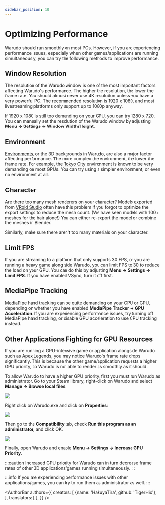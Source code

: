 ```yaml
---
sidebar_position: 10
---
```


# Optimizing Performance

Warudo should run smoothly on most PCs. However, if you are experiencing performance issues, especially when other games/applications are running simultaneously, you can try the following methods to improve performance.

## Window Resolution

The resolution of the Warudo window is one of the most important factors affecting Warudo's performance. The higher the resolution, the lower the frame rate. You should almost never use 4K resolution unless you have a very powerful PC. The recommended resolution is 1920 x 1080, and most livestreaming platforms only support up to 1080p anyway.

If 1920 x 1080 is still too demanding on your GPU, you can try 1280 x 720. You can manually set the resolution of the Warudo window by adjusting **Menu → Settings → Window Width/Height**.

## Environment

[Environments](../assets/environment), or the 3D backgrounds in Warudo, are also a major factor affecting performance. The more complex the environment, the lower the frame rate. For example, the [Tokyo City](https://steamcommunity.com/sharedfiles/filedetails/?id=3004012790) environment is known to be very demanding on most GPUs. You can try using a simpler environment, or even no environment at all.

## Character

Are there too many mesh renderers on your character? Models exported from [VRoid Studio](https://vroid.com/en/studio) often have this problem if you forgot to optimize the export settings to reduce the mesh count. (We have seen models with 100+ meshes for the hair alone!) You can either re-export the model or combine the meshes in Blender.

Similarly, make sure there aren't too many materials on your character.

## Limit FPS

If you are streaming to a platform that only supports 30 FPS, or you are running a heavy game along side Warudo, you can limit FPS to 30 to reduce the load on your GPU. You can do this by adjusting **Menu → Settings → Limit FPS**. If you have enabled VSync, turn it off first.

## MediaPipe Tracking

[MediaPipe](../mocap/mediapipe) hand tracking can be quite demanding on your CPU or GPU, depending on whether you have enabled **MediaPipe Tracker → GPU Acceleration**. If you are experiencing performance issues, try turning off MediaPipe hand tracking, or disable GPU acceleration to use CPU tracking instead.

## Other Applications Fighting for GPU Resources

If you are running a GPU-intensive game or application alongside Warudo such as Apex Legends, you may notice Warudo's frame rate drops significantly. This is because the other game/application requests a higher GPU priority, so Warudo is not able to render as smoothly as it should.

To allow Warudo to have a higher GPU priority, first you must run Warudo as administrator. Go to your Steam library, right-click on Warudo and select **Manage → Browse local files**:

![](/doc-img/zh-faq-1.webp)

Right click on Warudo.exe and click on **Properties**:

![](/doc-img/zh-faq-2.webp)

Then go to the **Compatibility** tab, check **Run this program as an administrator**, and click OK.

![](/doc-img/en-performance-1.png)

Finally, open Warudo and enable **Menu → Settings → Increase GPU Priority**.

:::caution
Increased GPU priority for Warudo can in turn decrease frame rates of other 3D applications/games running simultaneously.
:::

:::info
If you are experiencing performance issues with other applications/games, you can try to run them as administrator as well.
:::

<AuthorBar authors={{
  creators: [
    {name: 'HakuyaTira', github: 'TigerHix'},
  ],
  translators: [
  ],
}} />
